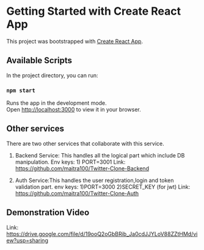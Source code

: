 # Getting Started with Create React App

This project was bootstrapped with [Create React App](https://github.com/facebook/create-react-app).

## Available Scripts

In the project directory, you can run:

### `npm start`

Runs the app in the development mode.\
Open [http://localhost:3000](http://localhost:3000) to view it in your browser.

## Other services

There are two other services that collaborate with this service. 

1) Backend Service: This handles all the logical part which include DB manipulation.
Env keys: 1) PORT=3001
Link: https://github.com/maitra100/Twitter-Clone-Backend

2) Auth Service:This handles the user registration,login and token validation part.
env keys: 1)PORT=3000 2)SECRET_KEY (for jwt)
Link: https://github.com/maitra100/Twitter-Clone-Auth

## Demonstration Video 
Link: https://drive.google.com/file/d/19ooQ2oGbBRib_Ja0cdJJYLoV88ZZtHMd/view?usp=sharing
